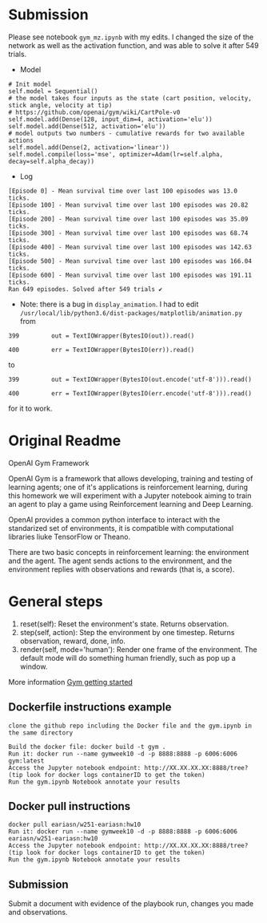 # Submission

Please see notebook `gym_mz.ipynb` with my edits. I changed the size of the network as well as the activation function, and was able to solve it after 549 trials.

* Model
```
# Init model
self.model = Sequential()
# the model takes four inputs as the state (cart position, velocity, stick angle, velocity at tip)
# https://github.com/openai/gym/wiki/CartPole-v0
self.model.add(Dense(128, input_dim=4, activation='elu'))
self.model.add(Dense(512, activation='elu'))
# model outputs two numbers - cumulative rewards for two available actions 
self.model.add(Dense(2, activation='linear'))
self.model.compile(loss='mse', optimizer=Adam(lr=self.alpha, decay=self.alpha_decay))
```

* Log
```
[Episode 0] - Mean survival time over last 100 episodes was 13.0 ticks.
[Episode 100] - Mean survival time over last 100 episodes was 20.82 ticks.
[Episode 200] - Mean survival time over last 100 episodes was 35.09 ticks.
[Episode 300] - Mean survival time over last 100 episodes was 68.74 ticks.
[Episode 400] - Mean survival time over last 100 episodes was 142.63 ticks.
[Episode 500] - Mean survival time over last 100 episodes was 166.04 ticks.
[Episode 600] - Mean survival time over last 100 episodes was 191.11 ticks.
Ran 649 episodes. Solved after 549 trials ✔
```

* Note: there is a bug in `display_animation`. I had to edit `/usr/local/lib/python3.6/dist-packages/matplotlib/animation.py`  
 from 

 `399         out = TextIOWrapper(BytesIO(out)).read()`

 `400         err = TextIOWrapper(BytesIO(err)).read()`

 to 

 `399         out = TextIOWrapper(BytesIO(out.encode('utf-8'))).read()`

 `400         err = TextIOWrapper(BytesIO(err.encode('utf-8'))).read()`

 for it to work. 


# Original Readme
OpenAI Gym Framework

OpenAI Gym is a framework that allows developing, training and testing of learning agents; one of it's applications is reinforcement learning, during this homework we will experiment with a Jupyter notebook aiming to train an agent to play a game using Reinforcement learning and Deep Learning.

OpenAI provides a common python interface to interact with the standarized set of environments, it is compatible with computational libraries liuke TensorFlow or Theano.

There are two basic concepts in reinforcement learning: the environment and the agent. The agent sends actions to the environment, and the environment replies with observations and rewards (that is, a score).

# General steps 
1. reset(self): Reset the environment's state. Returns observation.
2. step(self, action): Step the environment by one timestep. Returns observation, reward, done, info.
3. render(self, mode='human'): Render one frame of the environment. The default mode will do something human friendly, such as pop up a window.

More information [Gym getting started](https://gym.openai.com/docs/)


## Dockerfile instructions example
```
clone the github repo including the Docker file and the gym.ipynb in the same directory
 
Build the docker file: docker build -t gym .
Run it: docker run --name gymweek10 -d -p 8888:8888 -p 6006:6006 gym:latest
Access the Jupyter notebook endpoint: http://XX.XX.XX.XX:8888/tree?  (tip look for docker logs containerID to get the token)
Run the gym.ipynb Notebook annotate your results 
```

## Docker pull instructions
```
docker pull eariasn/w251-eariasn:hw10
Run it: docker run --name gymweek10 -d -p 8888:8888 -p 6006:6006 eariasn/w251-eariasn:hw10
Access the Jupyter notebook endpoint: http://XX.XX.XX.XX:8888/tree?  (tip look for docker logs containerID to get the token)
Run the gym.ipynb Notebook annotate your results

```
## Submission
Submit a document with evidence of the playbook run, changes you made and observations.


